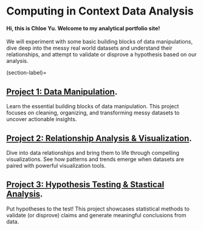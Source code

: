 # Computing in Context Data Analysis

#### Hi, this is Chloe Yu. Welcome to my analytical portfolio site! 

We will experiment with some basic building blocks of data manipulations, dive deep into the messy real world datasets and understand their relationships, and attempt to validate or disprove a hypothesis based on our analysis.

(section-label)=

## [Project 1: Data Manipulation](project_1.ipynb). 

Learn the essential building blocks of data manipulation. This project focuses on cleaning, organizing, and transforming messy datasets to uncover actionable insights.

## [Project 2: Relationship Analysis & Visualization](project_2.ipynb). 

Dive into data relationships and bring them to life through compelling visualizations. See how patterns and trends emerge when datasets are paired with powerful visualization tools.

## [Project 3: Hypothesis Testing & Stastical Analysis](project_3.ipynb). 

Put hypotheses to the test! This project showcases statistical methods to validate (or disprove) claims and generate meaningful conclusions from data.